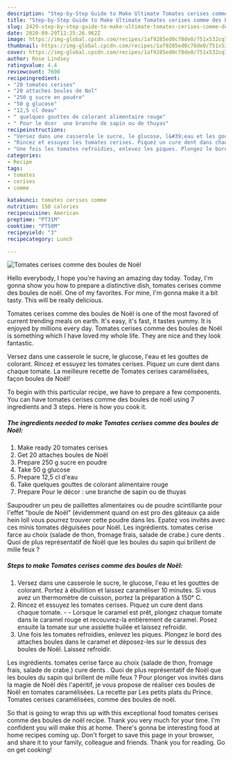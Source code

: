 ```yaml
---
description: "Step-by-Step Guide to Make Ultimate Tomates cerises comme des boules de Noël"
title: "Step-by-Step Guide to Make Ultimate Tomates cerises comme des boules de Noël"
slug: 2429-step-by-step-guide-to-make-ultimate-tomates-cerises-comme-des-boules-de-noel
date: 2020-09-29T12:25:26.962Z
image: https://img-global.cpcdn.com/recipes/1af9285ed0c78de0/751x532cq70/tomates-cerises-comme-des-boules-de-noel-photo-principale-de-la-recette.jpg
thumbnail: https://img-global.cpcdn.com/recipes/1af9285ed0c78de0/751x532cq70/tomates-cerises-comme-des-boules-de-noel-photo-principale-de-la-recette.jpg
cover: https://img-global.cpcdn.com/recipes/1af9285ed0c78de0/751x532cq70/tomates-cerises-comme-des-boules-de-noel-photo-principale-de-la-recette.jpg
author: Rose Lindsey
ratingvalue: 4.4
reviewcount: 7600
recipeingredient:
- "20 tomates cerises"
- "20 attaches boules de Nol"
- "250 g sucre en poudre"
- "50 g glucose"
- "12,5 cl deau"
- " quelques gouttes de colorant alimentaire rouge"
- " Pour le dcor  une branche de sapin ou de thuyas"
recipeinstructions:
- "Versez dans une casserole le sucre, le glucose, l&#39;eau et les gouttes de colorant. Portez à ébullition et laissez caraméliser 10 minutes. Si vous avez un thermomètre de cuisson, portez la préparation à 150° C."
- "Rincez et essuyez les tomates cerises. Piquez un cure dent dans chaque tomate.  Lorsque le caramel est prêt, plongez chaque tomate dans le caramel rouge et recouvrez-la entièrement de caramel. Posez ensuite la tomate sur une assiette huilée et laissez refroidir."
- "Une fois les tomates refroidies, enlevez les piques. Plongez le bord des attaches boules dans le caramel et déposez-les sur le dessus des boules de Noël. Laissez refroidir."
categories:
- Recipe
tags:
- tomates
- cerises
- comme

katakunci: tomates cerises comme 
nutrition: 150 calories
recipecuisine: American
preptime: "PT31M"
cooktime: "PT58M"
recipeyield: "3"
recipecategory: Lunch

---
```



![Tomates cerises comme des boules de Noël](https://img-global.cpcdn.com/recipes/1af9285ed0c78de0/751x532cq70/tomates-cerises-comme-des-boules-de-noel-photo-principale-de-la-recette.jpg)

Hello everybody, I hope you're having an amazing day today. Today, I'm gonna show you how to prepare a distinctive dish, tomates cerises comme des boules de noël. One of my favorites. For mine, I'm gonna make it a bit tasty. This will be really delicious.

Tomates cerises comme des boules de Noël is one of the most favored of current trending meals on earth. It's easy, it's fast, it tastes yummy. It is enjoyed by millions every day. Tomates cerises comme des boules de Noël is something which I have loved my whole life. They are nice and they look fantastic.

Versez dans une casserole le sucre, le glucose, l&#39;eau et les gouttes de colorant. Rincez et essuyez les tomates cerises. Piquez un cure dent dans chaque tomate. La meilleure recette de Tomates cerises caramélisées, façon boules de Noël!


To begin with this particular recipe, we have to prepare a few components. You can have tomates cerises comme des boules de noël using 7 ingredients and 3 steps. Here is how you cook it.

<!--inarticleads1-->

##### The ingredients needed to make Tomates cerises comme des boules de Noël:

1. Make ready 20 tomates cerises
1. Get 20 attaches boules de Noël
1. Prepare 250 g sucre en poudre
1. Take 50 g glucose
1. Prepare 12,5 cl d&#39;eau
1. Take  quelques gouttes de colorant alimentaire rouge
1. Prepare  Pour le décor : une branche de sapin ou de thuyas


Saupoudrer un peu de paillettes alimentaires ou de poudre scintillante pour l&#39;effet &#34;boule de Noël&#34; (évidemment quand on est pro des gâteaux ça aide hein loll vous pourrez trouver cette poudre dans les. Epatez vos invités avec ces minis tomates déguisées pour Noël. Les ingrédients. tomates cerise farce au choix (salade de thon, fromage frais, salade de crabe.) cure dents . Quoi de plus représentatif de Noël que les boules du sapin qui brillent de mille feux ? 

<!--inarticleads2-->

##### Steps to make Tomates cerises comme des boules de Noël:

1. Versez dans une casserole le sucre, le glucose, l&#39;eau et les gouttes de colorant. Portez à ébullition et laissez caraméliser 10 minutes. Si vous avez un thermomètre de cuisson, portez la préparation à 150° C.
1. Rincez et essuyez les tomates cerises. Piquez un cure dent dans chaque tomate. -  - Lorsque le caramel est prêt, plongez chaque tomate dans le caramel rouge et recouvrez-la entièrement de caramel. Posez ensuite la tomate sur une assiette huilée et laissez refroidir.
1. Une fois les tomates refroidies, enlevez les piques. Plongez le bord des attaches boules dans le caramel et déposez-les sur le dessus des boules de Noël. Laissez refroidir.


Les ingrédients. tomates cerise farce au choix (salade de thon, fromage frais, salade de crabe.) cure dents . Quoi de plus représentatif de Noël que les boules du sapin qui brillent de mille feux ? Pour plonger vos invités dans la magie de Noël dès l&#39;apéritif, je vous propose de réaliser ces boules de Noël en tomates caramélisées. La recette par Les petits plats du Prince. Tomates cerises caramélisées, comme des boules de noël. 

So that is going to wrap this up with this exceptional food tomates cerises comme des boules de noël recipe. Thank you very much for your time. I'm confident you will make this at home. There's gonna be interesting food at home recipes coming up. Don't forget to save this page in your browser, and share it to your family, colleague and friends. Thank you for reading. Go on get cooking!
